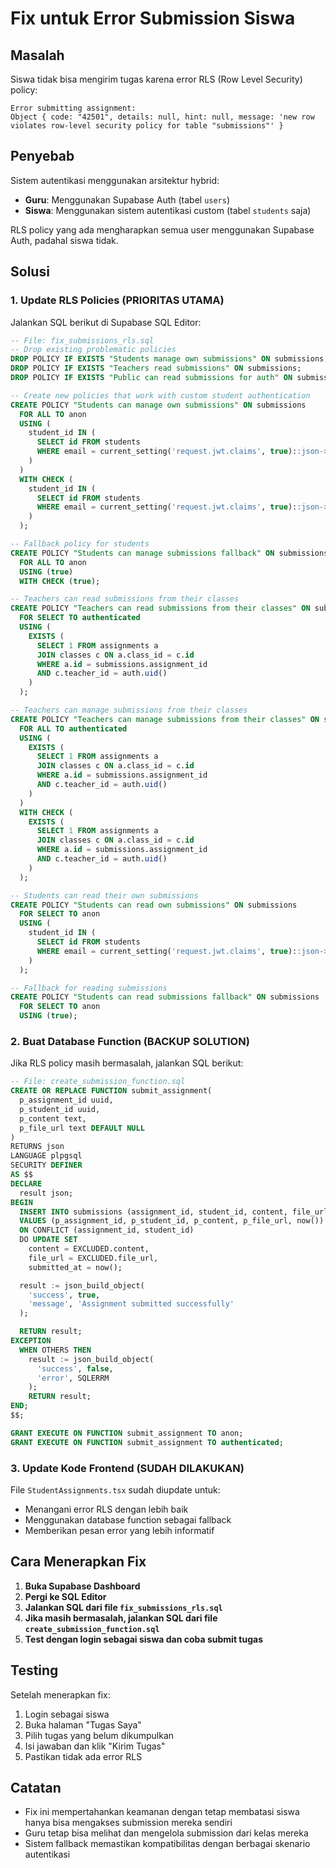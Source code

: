 # Fix untuk Error Submission Siswa

## Masalah
Siswa tidak bisa mengirim tugas karena error RLS (Row Level Security) policy:
```
Error submitting assignment: 
Object { code: "42501", details: null, hint: null, message: 'new row violates row-level security policy for table "submissions"' }
```

## Penyebab
Sistem autentikasi menggunakan arsitektur hybrid:
- **Guru**: Menggunakan Supabase Auth (tabel `users`)
- **Siswa**: Menggunakan sistem autentikasi custom (tabel `students` saja)

RLS policy yang ada mengharapkan semua user menggunakan Supabase Auth, padahal siswa tidak.

## Solusi

### 1. Update RLS Policies (PRIORITAS UTAMA)
Jalankan SQL berikut di Supabase SQL Editor:

```sql
-- File: fix_submissions_rls.sql
-- Drop existing problematic policies
DROP POLICY IF EXISTS "Students manage own submissions" ON submissions;
DROP POLICY IF EXISTS "Teachers read submissions" ON submissions;
DROP POLICY IF EXISTS "Public can read submissions for auth" ON submissions;

-- Create new policies that work with custom student authentication
CREATE POLICY "Students can manage own submissions" ON submissions
  FOR ALL TO anon
  USING (
    student_id IN (
      SELECT id FROM students 
      WHERE email = current_setting('request.jwt.claims', true)::json->>'email'
    )
  )
  WITH CHECK (
    student_id IN (
      SELECT id FROM students 
      WHERE email = current_setting('request.jwt.claims', true)::json->>'email'
    )
  );

-- Fallback policy for students
CREATE POLICY "Students can manage submissions fallback" ON submissions
  FOR ALL TO anon
  USING (true)
  WITH CHECK (true);

-- Teachers can read submissions from their classes
CREATE POLICY "Teachers can read submissions from their classes" ON submissions
  FOR SELECT TO authenticated
  USING (
    EXISTS (
      SELECT 1 FROM assignments a
      JOIN classes c ON a.class_id = c.id
      WHERE a.id = submissions.assignment_id
      AND c.teacher_id = auth.uid()
    )
  );

-- Teachers can manage submissions from their classes
CREATE POLICY "Teachers can manage submissions from their classes" ON submissions
  FOR ALL TO authenticated
  USING (
    EXISTS (
      SELECT 1 FROM assignments a
      JOIN classes c ON a.class_id = c.id
      WHERE a.id = submissions.assignment_id
      AND c.teacher_id = auth.uid()
    )
  )
  WITH CHECK (
    EXISTS (
      SELECT 1 FROM assignments a
      JOIN classes c ON a.class_id = c.id
      WHERE a.id = submissions.assignment_id
      AND c.teacher_id = auth.uid()
    )
  );

-- Students can read their own submissions
CREATE POLICY "Students can read own submissions" ON submissions
  FOR SELECT TO anon
  USING (
    student_id IN (
      SELECT id FROM students 
      WHERE email = current_setting('request.jwt.claims', true)::json->>'email'
    )
  );

-- Fallback for reading submissions
CREATE POLICY "Students can read submissions fallback" ON submissions
  FOR SELECT TO anon
  USING (true);
```

### 2. Buat Database Function (BACKUP SOLUTION)
Jika RLS policy masih bermasalah, jalankan SQL berikut:

```sql
-- File: create_submission_function.sql
CREATE OR REPLACE FUNCTION submit_assignment(
  p_assignment_id uuid,
  p_student_id uuid,
  p_content text,
  p_file_url text DEFAULT NULL
)
RETURNS json
LANGUAGE plpgsql
SECURITY DEFINER
AS $$
DECLARE
  result json;
BEGIN
  INSERT INTO submissions (assignment_id, student_id, content, file_url, submitted_at)
  VALUES (p_assignment_id, p_student_id, p_content, p_file_url, now())
  ON CONFLICT (assignment_id, student_id)
  DO UPDATE SET
    content = EXCLUDED.content,
    file_url = EXCLUDED.file_url,
    submitted_at = now();

  result := json_build_object(
    'success', true,
    'message', 'Assignment submitted successfully'
  );

  RETURN result;
EXCEPTION
  WHEN OTHERS THEN
    result := json_build_object(
      'success', false,
      'error', SQLERRM
    );
    RETURN result;
END;
$$;

GRANT EXECUTE ON FUNCTION submit_assignment TO anon;
GRANT EXECUTE ON FUNCTION submit_assignment TO authenticated;
```

### 3. Update Kode Frontend (SUDAH DILAKUKAN)
File `StudentAssignments.tsx` sudah diupdate untuk:
- Menangani error RLS dengan lebih baik
- Menggunakan database function sebagai fallback
- Memberikan pesan error yang lebih informatif

## Cara Menerapkan Fix

1. **Buka Supabase Dashboard**
2. **Pergi ke SQL Editor**
3. **Jalankan SQL dari file `fix_submissions_rls.sql`**
4. **Jika masih bermasalah, jalankan SQL dari file `create_submission_function.sql`**
5. **Test dengan login sebagai siswa dan coba submit tugas**

## Testing

Setelah menerapkan fix:
1. Login sebagai siswa
2. Buka halaman "Tugas Saya"
3. Pilih tugas yang belum dikumpulkan
4. Isi jawaban dan klik "Kirim Tugas"
5. Pastikan tidak ada error RLS

## Catatan

- Fix ini mempertahankan keamanan dengan tetap membatasi siswa hanya bisa mengakses submission mereka sendiri
- Guru tetap bisa melihat dan mengelola submission dari kelas mereka
- Sistem fallback memastikan kompatibilitas dengan berbagai skenario autentikasi
